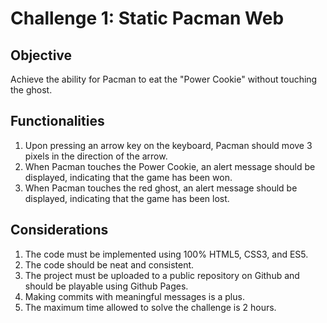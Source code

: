 # Challenge 1: Static Pacman Web

## Objective
Achieve the ability for Pacman to eat the "Power Cookie" without touching the ghost.

## Functionalities
1. Upon pressing an arrow key on the keyboard, Pacman should move 3 pixels in the direction of the arrow.
2. When Pacman touches the Power Cookie, an alert message should be displayed, indicating that the game has been won.
3. When Pacman touches the red ghost, an alert message should be displayed, indicating that the game has been lost.

## Considerations
1. The code must be implemented using 100% HTML5, CSS3, and ES5.
2. The code should be neat and consistent.
3. The project must be uploaded to a public repository on Github and should be playable using Github Pages.
4. Making commits with meaningful messages is a plus.
5. The maximum time allowed to solve the challenge is 2 hours.